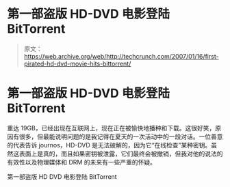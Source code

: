 # 第一部盗版 HD-DVD 电影登陆 BitTorrent

> 原文：<https://web.archive.org/web/http://techcrunch.com/2007/01/16/first-pirated-hd-dvd-movie-hits-bittorrent/>

# 第一部盗版 HD-DVD 电影登陆 BitTorrent

重达 19GB，已经出现在互联网上，现在正在被愉快地播种和下载。这很好笑，原因有很多，但最能说明问题的是我记得在夏天的一次活动中的一段对话。一位善意的代表告诉 journos，HD-DVD 是无法破解的，因为它“在线检查”某种密钥。虽然这表面上是真的，而且如果密钥被泄露，它们最终会被撤销，但我对他的说法的有效性以及物理媒体和 DRM 的未来有一些严重的怀疑。

第一部盗版 HD DVD 电影登陆 BitTorrent